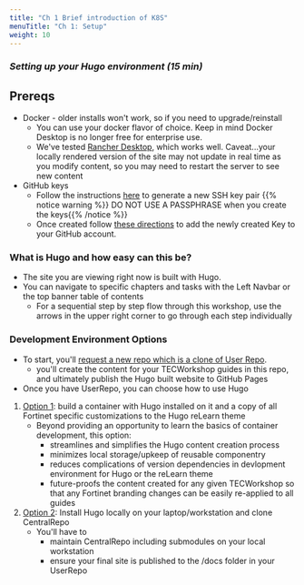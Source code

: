 ```yaml
---
title: "Ch 1 Brief introduction of K8S"
menuTitle: "Ch 1: Setup"
weight: 10
---
```


### ***Setting up your Hugo environment (15 min)***

## Prereqs
  - Docker - older installs won't work, so if you need to upgrade/reinstall
    - You can use your docker flavor of choice.  Keep in mind Docker Desktop is no  longer free for enterprise use.
    - We've tested [Rancher Desktop](https://rancherdesktop.io/), which works well.  Caveat...your locally rendered version of the site may not update in real time as you modify content, so you may need to restart the server to see new content
  - GitHub keys
    - Follow the instructions [here](https://docs.github.com/en/authentication/connecting-to-github-with-ssh/generating-a-new-ssh-key-and-adding-it-to-the-ssh-agent) to generate a new SSH key pair
       {{% notice warning %}} DO NOT USE A PASSPHRASE when you create the keys{{% /notice %}}
    - Once created follow [these directions](https://docs.github.com/en/authentication/connecting-to-github-with-ssh/adding-a-new-ssh-key-to-your-github-account) to add the newly created Key to your GitHub account.

### What is Hugo and how easy can this be?

- The site you are viewing right now is built with Hugo.
- You can navigate to specific chapters and tasks with the Left Navbar or the top banner table of contents
  - For a sequential step by step flow through this workshop, use the arrows in the upper right corner to go through each step individually

### Development Environment Options

- To start, you'll [request a new repo which is a clone of User Repo](01gettingstarted/userrepo.html).
  - you'll create the content for your TECWorkshop guides in this repo, and ultimately publish the Hugo built website to GitHub Pages
- Once you have UserRepo, you can choose how to use Hugo 


1. [Option 1](01gettingstarted/containerbuild.html): build a container with Hugo installed on it and a copy of all Fortinet specific customizations to the Hugo reLearn theme 
   - Beyond providing an opportunity to learn the basics of container development, this option:
      - streamlines and simplifies the Hugo content creation process
      - minimizes local storage/upkeep of reusable componentry
      - reduces complications of version dependencies in devlopment environment for Hugo or the reLearn theme
      - future-proofs the content created for any given TECWorkshop so that any Fortinet branding changes can be easily re-applied to all guides
2. [Option 2](01gettingstarted/localhugoinstall.html): Install Hugo locally on your laptop/workstation and clone CentralRepo
   - You'll have to 
     - maintain CentralRepo including submodules on your local workstation
     - ensure your final site is published to the /docs folder in your UserRepo
